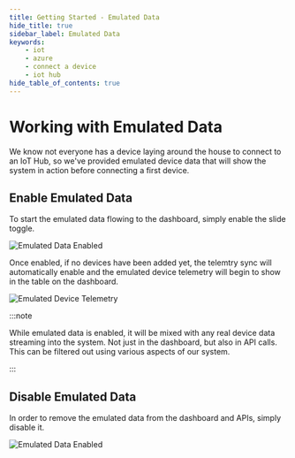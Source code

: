 ```yaml
---
title: Getting Started - Emulated Data
hide_title: true
sidebar_label: Emulated Data
keywords:
    - iot
    - azure
    - connect a device
    - iot hub
hide_table_of_contents: true
---
```


# Working with Emulated Data

We know not everyone has a device laying around the house to connect to an IoT Hub, so we've provided emulated device data that will show the system in action before connecting a first device.

## Enable Emulated Data

To start the emulated data flowing to the dashboard, simply enable the slide toggle.

![Emulated Data Enabled](https://www.iot-ensemble.com/img/screenshots/dashboard-emulated-enabled.png)

Once enabled, if no devices have been added yet, the telemtry sync will automatically enable and the emulated device telemetry will begin to show in the table on the dashboard.  

![Emulated Device Telemetry](https://www.iot-ensemble.com/img/screenshots/dashboard-emulated-telemetry.png)

:::note

While emulated data is enabled, it will be mixed with any real device data streaming into the system.  Not just in the dashboard, but also in API calls.  This can be filtered out using various aspects of our system.

:::

## Disable Emulated Data

In order to remove the emulated data from the dashboard and APIs, simply disable it.

![Emulated Data Enabled](https://www.iot-ensemble.com/img/screenshots/dashboard-emulated-disabled.png)
